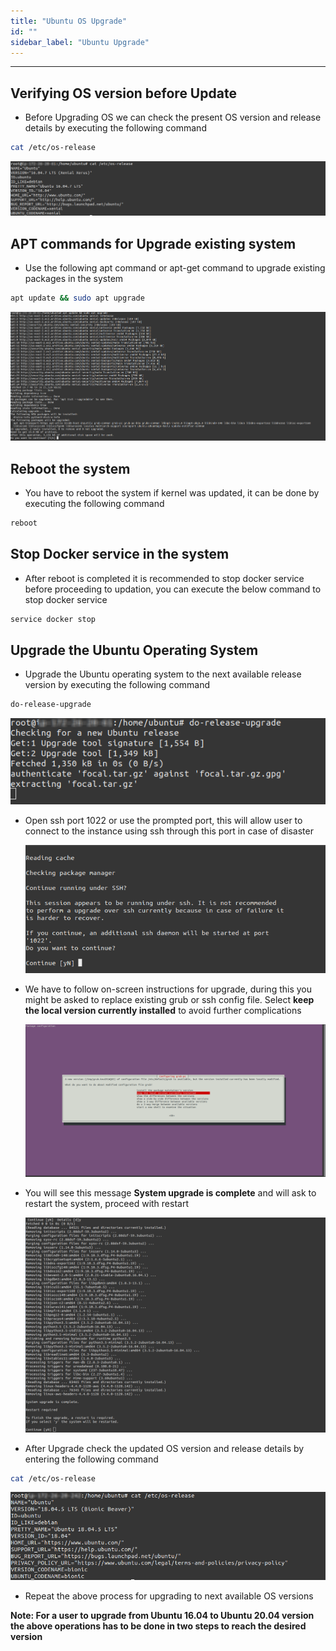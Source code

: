 ```yaml
---
title: "Ubuntu OS Upgrade"
id: ""
sidebar_label: "Ubuntu Upgrade"
---
```

---

## Verifying OS version before Update

- Before Upgrading OS we can check the present OS version and release details by executing the following command 

```bash
cat /etc/os-release
```

[![get os version](/learn/assets/wme-setup/upgrade-wme-setup/get-os-details-initial.png)](/learn/assets/wme-setup/upgrade-wme-setup/get-os-details-initial.png) 

## APT commands for Upgrade existing system

- Use the following apt command or apt-get command to upgrade existing packages in the system 

```bash
apt update && sudo apt upgrade
```

[![Apt commands](/learn/assets/wme-setup/upgrade-wme-setup/apt-update-upgrade-commands.png)](/learn/assets/wme-setup/upgrade-wme-setup/apt-update-upgrade-commands.png)

## Reboot the system

- You have to reboot the system if kernel was updated, it can be done by executing the following command 

```bash
reboot
``` 

## Stop Docker service in the system

- After reboot is completed it is recommended to stop docker service before proceeding to updation, you can execute the below command to stop docker service

```bash
service docker stop
```

## Upgrade the Ubuntu Operating System

- Upgrade the Ubuntu operating system to the next available release version by executing the following command

```bash
do-release-upgrade
```

[![do upgrade](/learn/assets/wme-setup/upgrade-wme-setup/do-release-upgrade.png)](/learn/assets/wme-setup/upgrade-wme-setup/do-release-upgrade.png)

   - Open ssh port 1022 or use the prompted port, this will allow user to connect to the instance using ssh through this port in case of disaster

     [![SSH port](/learn/assets/wme-setup/upgrade-wme-setup/ssh-port-allocate.png)](/learn/assets/wme-setup/upgrade-wme-setup/ssh-port-allocate.png)

   - We have to follow on-screen instructions for upgrade, during this you might be asked to replace existing grub or ssh config file. Select **keep the local version currently installed** to avoid further complications

     [![Grub update](/learn/assets/wme-setup/upgrade-wme-setup/grub-update.png)](/learn/assets/wme-setup/upgrade-wme-setup/grub-update.png)

   - You will see this message **System upgrade is complete** and will ask to restart the system, proceed with restart

     [![Sucess Restart](/learn/assets/wme-setup/upgrade-wme-setup/success-restart.png)](/learn/assets/wme-setup/upgrade-wme-setup/success-restart.png)

- After Upgrade check the updated OS version and release details by entering the following command  

```bash
cat /etc/os-release
```
[![get os version final](/learn/assets/wme-setup/upgrade-wme-setup/get-os-details-final.png)](/learn/assets/wme-setup/upgrade-wme-setup/get-os-details-final.png) 

    
- Repeat the above process for upgrading to next available OS versions 

**Note: For a user to upgrade from Ubuntu 16.04 to Ubuntu 20.04 version the above operations has to be done in two steps to reach the desired version**
